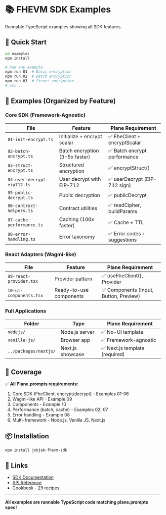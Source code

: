 # 📚 FHEVM SDK Examples

Runnable TypeScript examples showing all SDK features.

## 🚀 Quick Start

```bash
cd examples
npm install

# Run any example
npm run 01  # Basic encryption
npm run 02  # Batch encryption
npm run 03  # Struct encryption
# etc...
```

## 📖 Examples (Organized by Feature)

### Core SDK (Framework-Agnostic)

| File | Feature | Plane Requirement |
|------|---------|------------------|
| `01-init-encrypt.ts` | Initialize + encrypt scalar | ✅ FheClient + encryptScalar |
| `02-batch-encrypt.ts` | Batch encryption (3-5x faster) | ✅ Batch encrypt performance |
| `03-struct-encrypt.ts` | Structured encryption | ✅ encryptStruct<T>() |
| `04-user-decrypt-eip712.ts` | User decrypt with EIP-712 | ✅ userDecrypt (EIP-712 sign) |
| `05-public-decrypt.ts` | Public decryption | ✅ publicDecrypt |
| `06-contract-helpers.ts` | Contract utilities | ✅ readCipher, buildParams |
| `07-cache-performance.ts` | Caching (100x faster) | ✅ Cache + TTL |
| `08-error-handling.ts` | Error taxonomy | ✅ Error codes + suggestions |

### React Adapters (Wagmi-like)

| File | Feature | Plane Requirement |
|------|---------|------------------|
| `09-react-provider.tsx` | Provider pattern | ✅ useFheClient(), Provider |
| `10-ui-components.tsx` | Ready-to-use components | ✅ Components (Input, Button, Preview) |

### Full Applications

| Folder | Type | Plane Requirement |
|--------|------|------------------|
| `nodejs/` | Node.js server | ✅ No-UI template |
| `vanilla-js/` | Browser app | ✅ Framework-agnostic |
| `../packages/nextjs/` | Next.js showcase | ✅ Next.js template (required) |

## 🎯 Coverage

✅ **All Plane.prompts requirements:**
1. Core SDK (FheClient, encrypt/decrypt) - Examples 01-06
2. Wagmi-like API - Example 09
3. Components - Example 10
4. Performance (batch, cache) - Examples 02, 07
5. Error handling - Example 08
6. Multi-framework - Node.js, Vanilla JS, Next.js

## 📦 Installation

```bash
npm install jobjab-fhevm-sdk
```

## 🔗 Links

- [SDK Documentation](../packages/fhevm-sdk/README.md)
- [API Reference](../API_REFERENCE.md)
- [Cookbook](../COOKBOOK.md) - 29 recipes

---

**All examples are runnable TypeScript code matching plane.prompts spec!**
